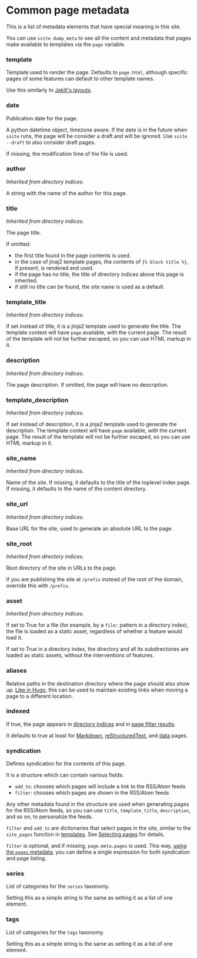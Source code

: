 # Common page metadata

This is a list of metadata elements that have special meaning in this site.

You can use `ssite dump_meta` to see all the content and metadata that pages
make available to templates via the `page` variable.

### template

Template used to render the page. Defaults to `page.html`, although specific
pages of some features can default to other template names.

Use this similarly to [Jekill's layouts](https://jekyllrb.com/docs/step-by-step/04-layouts/).

### date

Publication date for the page.

A python datetime object, timezone aware. If the date is in the future when
`ssite` runs, the page will be consider a draft and will be ignored. Use `ssite
--draft` to also consider draft pages.

If missing, the modification time of the file is used.

### author

*Inherited from directory indices.*

A string with the name of the author for this page.

### title

*Inherited from directory indices.*

The page title.

If omitted:

 * the first title found in the page contents is used.
 * in the case of jinaj2 template pages, the contents of `{% block title %}`,
   if present, is rendered and used.
 * if the page has no title, the title of directory indices above this page is
   inherited.
 * if still no title can be found, the site name is used as a default.

### template_title

*Inherited from directory indices.*

If set instead of title, it is a jinja2 template used to generate the title.
The template context will have `page` available, with the current page. The
result of the template will not be further escaped, so you can use HTML markup
in it.

### description

*Inherited from directory indices.*

The page description. If omitted, the page will have no description.

### template_description

*Inherited from directory indices.*

If set instead of description, it is a jinja2 template used to generate the
description. The template context will have `page` available, with the current
page. The result of the template will not be further escaped, so you can use
HTML markup in it.

### site_name

*Inherited from directory indices.*

Name of the site. If missing, it defaults to the title of the toplevel index
page. If missing, it defaults to the name of the content directory.

### site_url

*Inherited from directory indices.*

Base URL for the site, used to generate an absolute URL to the page.

### site_root

*Inherited from directory indices.*

Root directory of the site in URLs to the page.

If you are publishing the site at `/prefix` instead of the root of the domain,
override this with `/prefix`.

### asset

*Inherited from directory indices.*

If set to True for a file (for example, by a `file:` pattern in a directory
index), the file is loaded as a static asset, regardless of whether a feature
would load it.

If set to True in a directory index, the directory and all its subdirectories
are loaded as static assets, without the interventions of features.

### aliases

Relative paths in the destination directory where the page should also show up.
[Like in Hugo](https://gohugo.io/extras/aliases/), this can be used to maintain
existing links when moving a page to a different location.

### indexed

If true, the page appears in [directory indices](dir.md) and in
[page filter results](page_filter.md).

It defaults to true at least for [Markdown](markdown.md),
[reStructuredText](rst.rst), and [data](data.md) pages.

### syndication

Defines syndication for the contents of this page.

It is a structure which can contain various fields:

* `add_to`: chooses which pages will include a link to the RSS/Atom feeds
* `filter`: chooses which pages are shown in the RSS/Atom feeds

Any other metadata found in the structure are used when generating pages for
the RSS/Atom feeds, so you can use `title`, `template_title`, `description`,
and so on, to personalize the feeds.

`filter` and `add_to` are dictionaries that select pages in the site, similar
to the `site_pages` function in [templates](templates.md). See
[Selecting pages](page-filter.md) for details.

`filter` is optional, and if missing, `page.meta.pages` is used. This way,
[using the `pages` metadata](pages.md), you can define a single expression for
both syndication and page listing.

### series

List of categories for the `series` taxonomy.

Setting this as a simple string is the same as setting it as a list of one
element.

### tags

List of categories for the `tags` taxonomy.

Setting this as a simple string is the same as setting it as a list of one
element.
